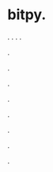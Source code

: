 # bitpy.
.
.
.
.












.






















































.
























.



























.

















































































.































































.































































































.















.














